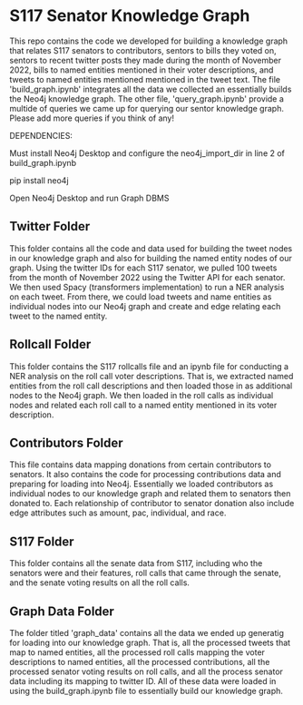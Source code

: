# S117 Senator Knowledge Graph

This repo contains the code we developed for building a knowledge graph that relates S117
senators to contributors, sentors to bills they voted on, sentors to recent twitter posts
they made during the month of November 2022, bills to named entities mentioned in their 
voter descriptions, and tweets to named entities mentioned mentioned in the tweet text. 
The file 'build_graph.ipynb' integrates all the data we collected an essentially builds
the Neo4j knowledge graph.  The other file, 'query_graph.ipynb' provide a multide of queries
we came up for querying our sentor knowledge graph.  Please add more queries if you think
of any!

DEPENDENCIES:

Must install Neo4j Desktop and configure the neo4j_import_dir in line 2 of build_graph.ipynb

pip install neo4j

Open Neo4j Desktop and run Graph DBMS

## Twitter Folder

This folder contains all the code and data used for building the tweet nodes in our knowledge graph
and also for building the named entity nodes of our graph.  Using the twitter IDs for each S117 senator,
we pulled 100 tweets from the month of November 2022 using the Twitter API for each senator.  We then
used Spacy (transformers implementation) to run a NER analysis on each tweet.  From there, we could
load tweets and name entities as individual nodes into our Neo4j graph and create and edge relating 
each tweet to the named entity.

## Rollcall Folder

This folder contains the S117 rollcalls file and an ipynb file for conducting a NER analysis on the 
roll call voter descriptions.  That is, we extracted named entities from the roll call descriptions
and then loaded those in as additional nodes to the Neo4j graph.  We then loaded in the roll calls
as individual nodes and related each roll call to a named entity mentioned in its voter description.

## Contributors Folder

This file contains data mapping donations from certain contributors to senators.  It also contains 
the code for processing contributions data and preparing for loading into Neo4j.  Essentially we 
loaded contributors as individual nodes to our knowledge graph and related them to senators then donated
to.  Each relationship of contributor to senator donation also include edge attributes such as amount,
pac, individual, and race.

## S117 Folder

This folder contains all the senate data from S117, including who the senators were and their features,
roll calls that came through the senate, and the senate voting results on all the roll calls.

## Graph Data Folder

The folder titled 'graph_data' contains all the data we ended up generatig for loading into our 
knowledge graph.  That is, all the processed tweets that map to named entities, all the processed
roll calls mapping the voter descriptions to named entities, all the processed contributions, all 
the processed senator voting results on roll calls, and all the process senator data including its 
mapping to twitter ID.  All of these data were loaded in using the build_graph.ipynb file to essentially
build our knowledge graph.


